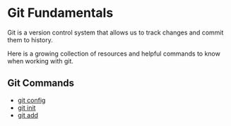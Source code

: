 # Git Fundamentals

Git is a version control system that allows us to track changes and commit them to history.

Here is a growing collection of resources and helpful commands to know when working with git.

## Git Commands

- [git config](./commands/Config.md)
- [git init](./commands/Init.md)
- [git add](./commands/Add.md)
